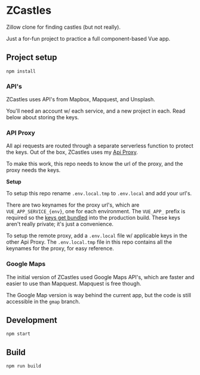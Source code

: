 # ZCastles

Zillow clone for finding castles (but not really).

Just a for-fun project to practice a full component-based Vue app.

## Project setup

```
npm install
```

### API's

ZCastles uses API's from Mapbox, Mapquest, and Unsplash.

You'll need an account w/ each service, and a new project in each. Read below about storing the keys.

### API Proxy

All api requests are routed through a separate serverless function to protect the keys. Out of the box, ZCastles uses my [Api Proxy](https://github.com/thisadrian/api-proxy). 

To make this work, this repo needs to know the url of the proxy, and the proxy needs the keys.

**Setup**

To setup this repo rename `.env.local.tmp` to `.env.local` and add your url's. 

There are two keynames for the proxy url's, which are `VUE_APP_SERVICE_{env}`, one for each environment. The `VUE_APP_` prefix is required so the [keys get bundled](https://cli.vuejs.org/guide/mode-and-env.html#environment-variables) into the production build. These keys aren't really private; it's just a convenience. 

To setup the remote proxy, add a `.env.local` file w/ applicable keys in the other Api Proxy. The `.env.local.tmp` file in this repo contains all the keynames for the proxy, for easy reference. 

### Google Maps 

The initial version of ZCastles used Google Maps API's, which are faster and easier to use than Mapquest. Mapquest is free though. 

The Google Map version is way behind the current app, but the code is still accessible in the `gmap` branch.

## Development

```
npm start
```

## Build

```
npm run build
```
